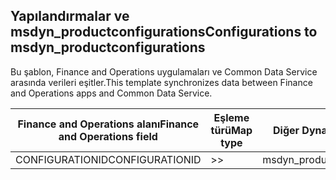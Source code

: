 ## <a name="configurations-to-msdyn_productconfigurations"></a><span data-ttu-id="f8d7c-101">Yapılandırmalar ve msdyn_productconfigurations</span><span class="sxs-lookup"><span data-stu-id="f8d7c-101">Configurations to msdyn_productconfigurations</span></span>

<span data-ttu-id="f8d7c-102">Bu şablon, Finance and Operations uygulamaları ve Common Data Service arasında verileri eşitler.</span><span class="sxs-lookup"><span data-stu-id="f8d7c-102">This template synchronizes data between Finance and Operations apps and Common Data Service.</span></span>

<span data-ttu-id="f8d7c-103">Finance and Operations alanı</span><span class="sxs-lookup"><span data-stu-id="f8d7c-103">Finance and Operations field</span></span> | <span data-ttu-id="f8d7c-104">Eşleme türü</span><span class="sxs-lookup"><span data-stu-id="f8d7c-104">Map type</span></span> | <span data-ttu-id="f8d7c-105">Diğer Dynamics 365 alanı</span><span class="sxs-lookup"><span data-stu-id="f8d7c-105">Other Dynamics 365 field</span></span> | <span data-ttu-id="f8d7c-106">Varsayılan değer</span><span class="sxs-lookup"><span data-stu-id="f8d7c-106">Default value</span></span>
---|---|---|---
<span data-ttu-id="f8d7c-107">CONFIGURATIONID</span><span class="sxs-lookup"><span data-stu-id="f8d7c-107">CONFIGURATIONID</span></span> | >> | <span data-ttu-id="f8d7c-108">msdyn_productconfiguration</span><span class="sxs-lookup"><span data-stu-id="f8d7c-108">msdyn_productconfiguration</span></span> | 
